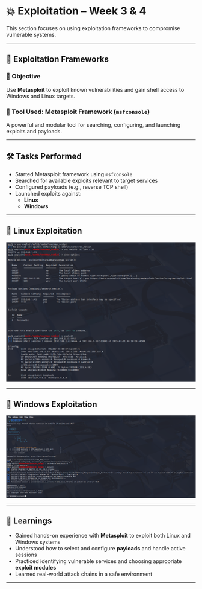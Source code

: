 # 💥 Exploitation – Week 3 & 4

This section focuses on using exploitation frameworks to compromise vulnerable systems. 

---

## 🎯 Exploitation Frameworks

### 🔹 Objective  
Use **Metasploit** to exploit known vulnerabilities and gain shell access to Windows and Linux targets.

### 🔹 Tool Used: Metasploit Framework (`msfconsole`)  
A powerful and modular tool for searching, configuring, and launching exploits and payloads.

---

## 🛠️ Tasks Performed

- Started Metasploit framework using `msfconsole`
- Searched for available exploits relevant to target services
- Configured payloads (e.g., reverse TCP shell)
- Launched exploits against:
  - **Linux** 
  - **Windows** 

---

## 🧪 Linux Exploitation

![Linux Exploitation Screenshot](Images/linux_exploit.png)

---

## 🧪 Windows Exploitation

![Windows Exploitation Screenshot](Images/windows_exploit.png)

---

## 🧠 Learnings

* Gained hands-on experience with **Metasploit** to exploit both Linux and Windows systems
* Understood how to select and configure **payloads** and handle active sessions
* Practiced identifying vulnerable services and choosing appropriate **exploit modules**
* Learned real-world attack chains in a safe environment

---
